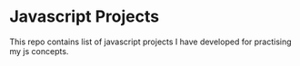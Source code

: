 # Javascript Projects
This repo contains list of javascript projects I have developed for practising my js concepts.

